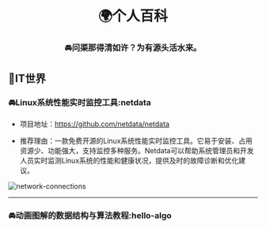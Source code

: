 <div align=center>

 # 🌍个人百科
 
 ### 🚘问渠那得清如许？为有源头活水来。

</div>

<h2 id="1">🌹IT世界</h2>

<h3 id="2">🚘Linux系统性能实时监控工具:netdata</h3>

- 项目地址：https://github.com/netdata/netdata
  
- 推荐理由：一款免费开源的Linux系统性能实时监控工具。它易于安装、占用资源少、功能强大，支持监控多种服务。Netdata可以帮助系统管理员和开发人员实时监测Linux系统的性能和健康状况，提供及时的故障诊断和优化建议。

![network-connections](https://github.com/netdata/netdata/assets/2662304/5f71c102-9146-463e-acba-329094b136a5)

---

<h3 id="2">🚘动画图解的数据结构与算法教程:hello-algo</h3>

